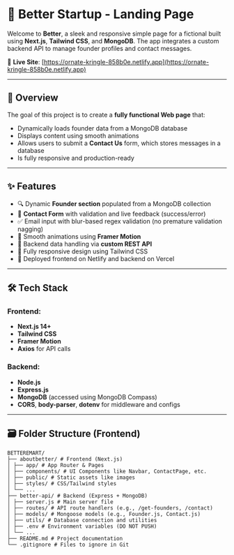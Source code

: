 # 🌱 Better Startup - Landing Page

Welcome to **Better**, a sleek and responsive simple page for a fictional built using **Next.js**, **Tailwind CSS**, and **MongoDB**. The app integrates a custom backend API to manage founder profiles and contact messages.

🔗 **Live Site**: [https://ornate-kringle-858b0e.netlify.app](https://ornate-kringle-858b0e.netlify.app)

---

## 📌 Overview

The goal of this project is to create a **fully functional Web page** that:
- Dynamically loads founder data from a MongoDB database
- Displays content using smooth animations
- Allows users to submit a **Contact Us** form, which stores messages in a database
- Is fully responsive and production-ready

---

## ✨ Features

- 🔍 Dynamic **Founder section** populated from a MongoDB collection
- 📨 **Contact Form** with validation and live feedback (success/error)
- ✅ Email input with blur-based regex validation (no premature validation nagging)
- 💫 Smooth animations using **Framer Motion**
- 💾 Backend data handling via **custom REST API**
- 🎨 Fully responsive design using Tailwind CSS
- 🚀 Deployed frontend on Netlify and backend on Vercel

---

## 🛠️ Tech Stack

### Frontend:
- **Next.js 14+**
- **Tailwind CSS**
- **Framer Motion**
- **Axios** for API calls

### Backend:
- **Node.js**
- **Express.js**
- **MongoDB** (accessed using MongoDB Compass)
- **CORS**, **body-parser**, **dotenv** for middleware and configs

---

## 🗃️ Folder Structure (Frontend)
```
BETTEREMART/
├── aboutbetter/ # Frontend (Next.js)
│ ├── app/ # App Router & Pages
│ ├── components/ # UI Components like Navbar, ContactPage, etc.
│ ├── public/ # Static assets like images
│ ├── styles/ # CSS/Tailwind styles
│ └── ...
├── better-api/ # Backend (Express + MongoDB)
│ ├── server.js # Main server file
│ ├── routes/ # API route handlers (e.g., /get-founders, /contact)
│ ├── models/ # Mongoose models (e.g., Founder.js, Contact.js)
│ ├── utils/ # Database connection and utilities
│ ├── .env # Environment variables (DO NOT PUSH)
│ └── ...
├── README.md # Project documentation
└── .gitignore # Files to ignore in Git
```

